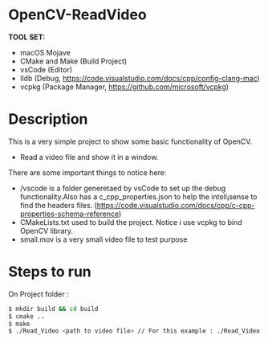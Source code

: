 # OpenCV-ReadVideo

**TOOL SET:**

* macOS Mojave
* CMake and Make (Build Project)
* vsCode (Editor)
* lldb (Debug, https://code.visualstudio.com/docs/cpp/config-clang-mac)
* vcpkg (Package Manager, https://github.com/microsoft/vcpkg)

# Description 

This is a very simple project to show some basic functionality of OpenCV.
* Read a video file and show it in a window. 

There are some important things to notice here:

* /vscode is a folder generetaed by vsCode to set up the debug functionality.Also has a c_cpp_properties.json to help the intell¡sense to find the headers files. (https://code.visualstudio.com/docs/cpp/c-cpp-properties-schema-reference)
* CMakeLists.txt used to build the project. Notice i use vcpkg to bind OpenCV library.
* small.mov is a very small video file to test purpose

# Steps to run

On Project folder :

```sh
$ mkdir build && cd build
$ cmake ..
$ make
$ ./Read_Video <path to video file> // For this example : ./Read_Video ../small.mov
```
